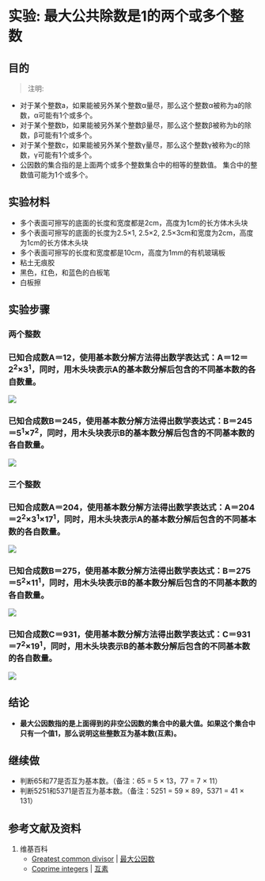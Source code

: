 # 实验: 最大公共除数是1的两个或多个整数

## 目的

> 注明:
>  
- 对于某个整数a，如果能被另外某个整数α量尽，那么这个整数α被称为a的除数，α可能有1个或多个。
- 对于某个整数b，如果能被另外某个整数β量尽，那么这个整数β被称为b的除数，β可能有1个或多个。
- 对于某个整数c，如果能被另外某个整数γ量尽，那么这个整数γ被称为c的除数，γ可能有1个或多个。
- 公因数的集合指的是上面两个或多个整数集合中的相等的整数值。 集合中的整数值可能为1个或多个。

## 实验材料

- 多个表面可擦写的底面的长度和宽度都是2cm，高度为1cm的长方体木头块
- 多个表面可擦写的底面的长度为2.5×1, 2.5×2, 2.5×3cm和宽度为2cm，高度为1cm的长方体木头块
- 多个表面可擦写的长度和宽度都是10cm，高度为1mm的有机玻璃板
- 粘土无痕胶
- 黑色，红色，和蓝色的白板笔
- 白板擦

## 实验步骤

### 两个整数 

### 已知合成数A＝12，使用基本数分解方法得出数学表达式：A＝12＝2<sup>2</sup>×3<sup>1</sup>，同时，用木头块表示A的基本数分解后包含的不同基本数的各自数量。

![](/images/数论/基本数和合成数/最大公共除数是1的两个或多个整数/1a1.jpg)

### 已知合成数B＝245，使用基本数分解方法得出数学表达式：B＝245＝5<sup>1</sup>×7<sup>2</sup>，同时，用木头块表示B的基本数分解后包含的不同基本数的各自数量。

![](/images/数论/基本数和合成数/最大公共除数是1的两个或多个整数/1a2.jpg)

### 三个整数

### 已知合成数A＝204，使用基本数分解方法得出数学表达式：A＝204＝2<sup>2</sup>×3<sup>1</sup>×17<sup>1</sup>，同时，用木头块表示A的基本数分解后包含的不同基本数的各自数量。

![](/images/数论/基本数和合成数/最大公共除数是1的两个或多个整数/2a1.jpg)

### 已知合成数B＝275，使用基本数分解方法得出数学表达式：B＝275＝5<sup>2</sup>×11<sup>1</sup>，同时，用木头块表示B的基本数分解后包含的不同基本数的各自数量。

![](/images/数论/基本数和合成数/最大公共除数是1的两个或多个整数/2a2.jpg)

### 已知合成数C＝931，使用基本数分解方法得出数学表达式：C＝931＝7<sup>2</sup>×19<sup>1</sup>，同时，用木头块表示B的基本数分解后包含的不同基本数的各自数量。

![](/images/数论/基本数和合成数/最大公共除数是1的两个或多个整数/2a3.jpg)

## 结论

- **最大公因数指的是上面得到的非空公因数的集合中的最大值。如果这个集合中只有一个值1，那么说明这些整数互为基本数(互素)。**

## 继续做

- 判断65和77是否互为基本数。（备注：65 = 5 × 13，77 = 7 × 11）
- 判断5251和5371是否互为基本数。（备注：5251 = 59 × 89，5371 = 41 × 131）

## 参考文献及资料

1. 维基百科
	- [Greatest common divisor](https://en.wikipedia.org/wiki/Greatest_common_divisor) | [最大公因数](https://zh.wikipedia.org/wiki/最大公因数) 
	- [Coprime integers](https://en.wikipedia.org/wiki/Coprime_integers) | [互素](https://zh.wikipedia.org/wiki/互素) 




